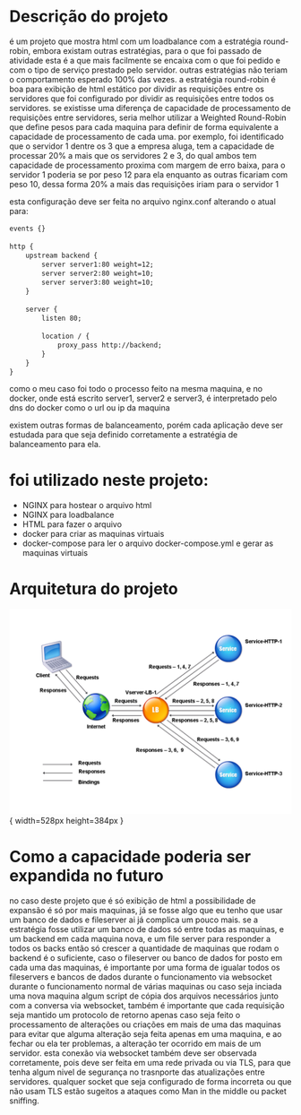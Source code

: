 # Descrição do projeto
é um projeto que mostra html com um loadbalance com a estratégia round-robin, embora existam outras estratégias,
para o que foi passado de atividade esta é a que mais facilmente se encaixa com o que foi pedido e com o tipo de 
serviço prestado pelo servidor.
outras estratégias não teriam o comportamento esperado 100% das vezes. a estratégia round-robin é boa para exibição
de html estático por dividir as requisições entre os servidores que foi configurado por dividir as requisições entre
todos os servidores. se existisse uma diferença de capacidade de processamento de requisições entre servidores, seria
melhor utilizar a Weighted Round-Robin que define pesos para cada maquina para definir de forma equivalente a capacidade
de processamento de cada uma. por exemplo, foi identificado que o servidor 1 dentre os 3 que a empresa aluga, tem a capacidade
de processar 20% a mais que os servidores 2 e 3, do qual ambos tem capacidade de processamento proxima com margem de erro baixa,
para o servidor 1 poderia se por peso 12 para ela enquanto as outras ficariam com peso 10, dessa forma 20% a mais das requisições
iriam para o servidor 1

esta configuração deve ser feita no arquivo nginx.conf
alterando o atual para:
```
events {}

http {
    upstream backend {
        server server1:80 weight=12;
        server server2:80 weight=10;
        server server3:80 weight=10;
    }

    server {
        listen 80;

        location / {
            proxy_pass http://backend;
        }
    }
}
```
como o meu caso foi todo o processo feito na mesma maquina, e no docker, onde está escrito server1, server2 e server3,
é interpretado pelo dns do docker como o url ou ip da maquina

existem outras formas de balanceamento, porém cada aplicação deve ser estudada para que seja definido corretamente a estratégia de balanceamento para ela.

# foi utilizado neste projeto:

- NGINX para hostear o arquivo html
- NGINX para loadbalance
- HTML para fazer o arquivo
- docker para criar as maquinas virtuais
- docker-compose para ler o arquivo docker-compose.yml e gerar as maquinas virtuais

# Arquitetura do projeto

![Arquitetura do Projeto](./round_robin.png){ width=528px height=384px }


# Como a capacidade poderia ser expandida no futuro

no caso deste projeto que é só exibição de html a possibilidade de expansão é só por mais maquinas, já se fosse algo que eu tenho que usar
um banco de dados e fileserver ai já complica um pouco mais.
se a estratégia fosse utilizar um banco de dados só entre todas as maquinas, e um backend em cada maquina nova, e um file server para
responder a todos os backs então só crescer a quantidade de maquinas que rodam o backend é o suficiente, caso o fileserver ou banco de dados
for posto em cada uma das maquinas, é importante por uma forma de igualar todos os fileservers e bancos de dados durante o funcionamento via 
websocket durante o funcionamento normal de várias maquinas ou caso seja inciada uma nova maquina algum script de cópia dos arquivos 
necessários junto com a conversa via websocket, também é importante que cada requisição seja mantido um protocolo de retorno apenas caso 
seja feito o processamento de alterações ou criações em mais de uma das maquinas para evitar que alguma alteração seja feita apenas em uma 
maquina, e ao fechar ou ela ter problemas, a alteração ter ocorrido em mais de um servidor. 
esta conexão via websocket também deve ser observada corretamente, pois deve ser feita em uma rede privada ou via TLS, para que tenha algum 
nivel de segurança no trasnporte das atualizações entre servidores. qualquer socket que seja configurado de forma incorreta ou que não usam 
TLS estão sugeitos a ataques como Man in the middle ou packet sniffing.
